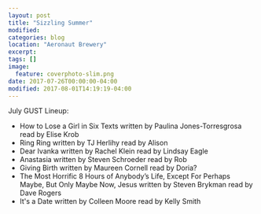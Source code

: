```yaml
---
layout: post
title: "Sizzling Summer"
modified:
categories: blog
location: "Aeronaut Brewery"
excerpt:
tags: []
image:
  feature: coverphoto-slim.png
date: 2017-07-26T00:00:00-04:00
modified: 2017-08-01T14:19:19-04:00
---
```




July GUST Lineup: 

* How to Lose a Girl in Six Texts	written by Paulina Jones-Torresgrosa	read by Elise Krob
* Ring Ring		written by TJ Herlihy	read by Alison
* Dear Ivanka		written by Rachel Klein		read by Lindsay Eagle
* Anastasia		written by Steven Schroeder		read by Rob
* Giving Birth	written by Maureen Cornell	read by Doria?
* The Most Horrific 8 Hours of Anybody’s Life, Except For Perhaps Maybe, But Only Maybe Now, Jesus  		written by Steven Brykman	read by Dave Rogers
* It's a Date		written by Colleen Moore	read by Kelly Smith

